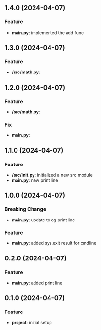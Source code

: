 ## 1.4.0 (2024-04-07)

### Feature

- **main.py**: implemented the add func

## 1.3.0 (2024-04-07)

### Feature

- **/src/math.py**: 

## 1.2.0 (2024-04-07)

### Feature

- **/src/math.py**: 

### Fix

- **main.py**: 

## 1.1.0 (2024-04-07)

### Feature

- **/src/__init__.py**: initialized a new src module
- **main.py**: new print line

## 1.0.0 (2024-04-07)

### Breaking Change

- **main.py**: update to og print line

### Feature

- **main.py**: added sys.exit result for cmdline

## 0.2.0 (2024-04-07)

### Feature

- **main.py**: added print line

## 0.1.0 (2024-04-07)

### Feature

- **project**: initial setup

